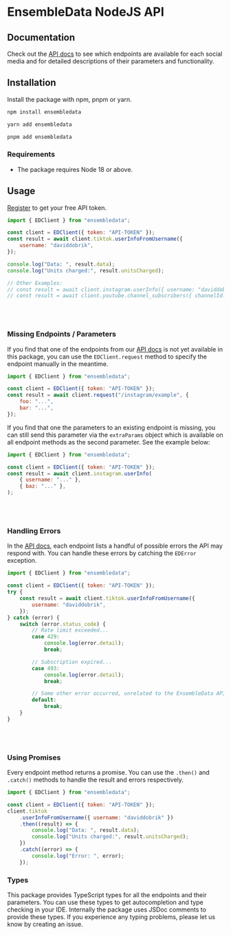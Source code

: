 # EnsembleData NodeJS API

## Documentation

Check out the [API docs](https://ensembledata.com/apis/docs) to see which endpoints are available for each social media and for detailed descriptions of their parameters and functionality.

## Installation

Install the package with npm, pnpm or yarn.

```bash
npm install ensembledata
```

```bash
yarn add ensembledata
```

```bash
pnpm add ensembledata
```

### Requirements

-   The package requires Node 18 or above.

## Usage

[Register](https://dashboard.ensembledata.com/register) to get your free API token.

```javascript
import { EDClient } from "ensembledata";

const client = EDClient({ token: "API-TOKEN" });
const result = await client.tiktok.userInfoFromUsername({
    username: "daviddobrik",
});

console.log("Data: ", result.data);
console.log("Units charged:", result.unitsCharged);

// Other Examples:
// const result = await client.instagram.userInfo({ username: "daviddobrik" })
// const result = await client.youtube.channel_subscribers({ channelId: "UCnQghMm3Z164JFhScQYFTBw" })
```

<br>
<br>

### Missing Endpoints / Parameters

If you find that one of the endpoints from our [API docs](https://ensembledata.com/apis/docs) is not yet available in this package, you can use the `EDClient.request` method to specify the endpoint manually in the meantime.

```javascript
import { EDClient } from "ensembledata";

const client = EDClient({ token: "API-TOKEN" });
const result = await client.request("/instagram/example", {
    foo: "...",
    bar: "...",
});
```

If you find that one the parameters to an existing endpoint is missing, you can still send this parameter via the `extraParams` object which is available on all endpoint methods as the second parameter. See the example below:

```javascript
import { EDClient } from "ensembledata";

const client = EDClient({ token: "API-TOKEN" });
const result = await client.instagram.userInfo(
    { username: "..." },
    { baz: "..." },
);
```

<br>
<br>

### Handling Errors

In the [API docs](https://ensembledata.com/apis/docs), each endpoint lists a handful of possible errors the API may respond with. You can handle these errors by catching the `EDError` exception.

```javascript
import { EDClient } from "ensembledata";

const client = EDClient({ token: "API-TOKEN" });
try {
    const result = await client.tiktok.userInfoFromUsername({
        username: "daviddobrik",
    });
} catch (error) {
    switch (error.status_code) {
        // Rate limit exceeded...
        case 429:
            console.log(error.detail);
            break;

        // Subscription expired...
        case 493:
            console.log(error.detail);
            break;

        // Some other error occurred, unrelated to the EnsembleData API
        default:
            break;
    }
}
```

<br>
<br>

### Using Promises

Every endpoint method returns a promise. You can use the `.then()` and `.catch()` methods to handle the result and errors respectively.

```javascript
import { EDClient } from "ensembledata";

const client = EDClient({ token: "API-TOKEN" });
client.tiktok
    .userInfoFromUsername({ username: "daviddobrik" })
    .then((result) => {
        console.log("Data: ", result.data);
        console.log("Units charged:", result.unitsCharged);
    })
    .catch((error) => {
        console.log("Error: ", error);
    });
```

### Types

This package provides TypeScript types for all the endpoints and their parameters. You can use these types to get autocompletion and type checking in your IDE.
Internally the package uses JSDoc comments to provide these types. If you experience any typing problems, please let us know by creating an issue.

